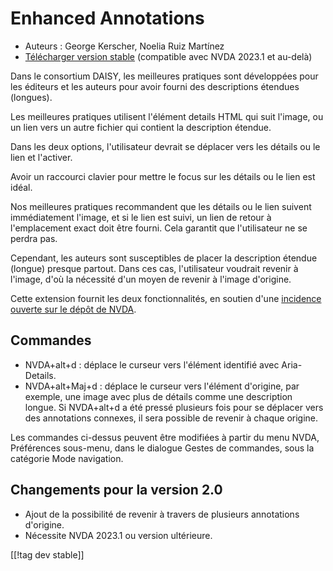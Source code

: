 # Enhanced Annotations #

* Auteurs : George Kerscher, Noelia Ruiz Martínez
* [Télécharger version stable][1] (compatible avec NVDA 2023.1 et au-delà)

Dans le consortium DAISY, les meilleures pratiques sont développées pour les
éditeurs et les auteurs pour avoir fourni des descriptions étendues
(longues).

Les meilleures pratiques utilisent l'élément details HTML qui suit l'image,
ou un lien vers un autre fichier qui contient la description étendue.

Dans les deux options, l'utilisateur devrait se déplacer vers les détails ou
le lien et l'activer.

Avoir un raccourci clavier pour mettre le focus sur les détails ou le lien
est idéal.

Nos meilleures pratiques recommandent que les détails ou le lien suivent
immédiatement l'image, et si le lien est suivi, un lien de retour à
l'emplacement exact doit être fourni. Cela garantit que l'utilisateur ne se
perdra pas.

Cependant, les auteurs sont susceptibles de placer la description étendue
(longue) presque partout. Dans ces cas, l'utilisateur voudrait revenir à
l'image, d'où la nécessité d'un moyen de revenir à l'image d'origine.

Cette extension fournit les deux fonctionnalités, en soutien d'une
[incidence ouverte sur le dépôt de NVDA][2].

## Commandes ##

* NVDA+alt+d : déplace le curseur vers l'élément identifié avec
  Aria-Details.
* NVDA+alt+Maj+d : déplace le curseur vers l'élément d'origine, par exemple,
  une image avec plus de détails comme une description longue. Si NVDA+alt+d
  a été pressé plusieurs fois pour se déplacer vers des annotations
  connexes, il sera possible de revenir à chaque origine.

Les commandes ci-dessus peuvent être modifiées à partir du menu NVDA,
Préférences sous-menu, dans le dialogue Gestes de commandes, sous la
catégorie Mode navigation.

## Changements pour la version 2.0 ##

* Ajout de la possibilité de revenir à travers de plusieurs annotations
  d'origine.
* Nécessite NVDA 2023.1 ou version ultérieure.

[[!tag dev stable]]

[1]: https://www.nvaccess.org/addonStore/legacy?file=enhancedAnnotations

[2]: https://github.com/nvaccess/nvda/issues/13940
